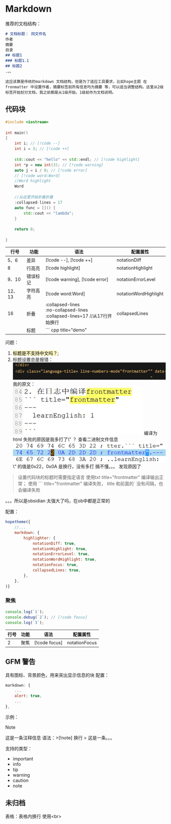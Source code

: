# Markdown
推荐的文档结构：
``` markdown
# 文档标题： 同文件名
作者
摘要
目录
## 标题1
### 标题1.1
## 标题2
.。。
```
	这应该算是传统的markdown 文档结构，但是为了适应工具要求，比如hope主题 在fronmatter 中设置作者，摘要标签前所有信息均为摘要 等，可以适当调整结构。这里从2级标签开始划分文档，我之前都是从1级开始，1级前作为文档说明。

## 代码块
``` cpp title="demo"
#include <iostream>

int main()
{
	int i; // [!code --]
	int i = 3; // [!code ++]
	
	std::cout << "hello" << std::endl; // [!code highlight]
	int *p = new int(3); // [!code warning]
	auto j = i / 0; // [!code error]
	// [!code word:Word]
	//Word highlight
	Word
	
	//从这里开始折叠折叠
	:collapsed-lines = 17
	auto func = []() {
		std::cout << "lambda";
	}
	
	return 0;
	
}
```

| 行号    | 功能   | 语法                                                                        | 配置属性                  |
| ----- | ---- | ------------------------------------------------------------------------- | --------------------- |
| 5、6   | 差异   | \[!code --], \[!code ++]                                                  | notationDiff          |
| 8     | 行高亮  | \[!code highlight]                                                        | notationHighlight     |
| 9、10  | 错误标记 | \[!code warning], \[!code error]                                          | notationErrorLevel    |
| 12、13 | 字符高亮 | \[!code word:Word]                                                        | notationWordHighlight |
| 16    | 折叠   | :collapsed-lines<br>:no-collapsed-lines<br>:collapsed-lines=17 //从17行开始换行 | collapsedLines        |
|       | 标题   | \`\`\`  cpp title="demo"                                                  |                       |

问题：
1. <mark style="background: #FFF3A3A6;">标题是不支持中文吗？</mark>; 
2. 标题设置总是报错：
![](./attachments/Markdown.webp)
我的原文：
![](./attachments/Markdown-1.webp)
	编译为html 失败的原因是我多打了\” ？
	查看二进制文件信息
![](./attachments/Markdown-2.webp)
	\“ 的值是0x22，0x0A 是换行，没有多打
	搞不懂。。。
发现原因了
> 
>设置代码块的标题时需要指定语言
>使用txt title="frontmatter" 编译输出正常；
>使用 \`\`\` title="frontmatter" 编译失败，
>title 和前面的\` 没有间隔，也会编译失败

。。。所以是obsidian 太强大了吗，在ob中都是正常的

配置：
``` js title="theme.ts"
hopetheme({
	//...
	markdown: {
		highlighter: {
			notationDiff: true,
			notationHighlight: true,
			notationErrorLevel: true,
			notationWordHighlight: true,
			notationFocus: true,
			collapsedLines: true,
		},
	},
)}
```
### 聚焦
``` js
console.log(`1`);
console.debug(`2`); // [!code focus]
console.log(`3`);
```

| 行号  | 功能  | 语法             | 配置属性          |
| --- | --- | -------------- | ------------- |
| 2   | 聚焦  | \[!code focus] | notationFocus |

## GFM 警告
具有图标、背景颜色，用来突出显示信息的块
配置：
``` js title="theme.ts"
markdown: {
	...
	alert: true,
	...
},
```

示例：
> [!note]
> 这是一条注释信息
> 语法：\>\[!note]  换行 > 这是一条。。。

支持的类型：
- important
- info
- tip
- warning
- caution
- note

## 未归档
表格：表格内换行 使用\<br>
